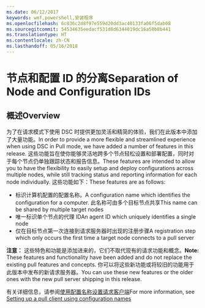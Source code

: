 ```yaml
---
ms.date: 06/12/2017
keywords: wmf,powershell,安装程序
ms.openlocfilehash: 6c036c2d8f97e559d20dd3ac40133fa06f5dab08
ms.sourcegitcommit: 54534635eedacf531d8d6344019dc16a50b8b441
ms.translationtype: HT
ms.contentlocale: zh-CN
ms.lasthandoff: 05/16/2018
---
```

# <a name="separation-of-node-and-configuration-ids"></a><span data-ttu-id="23417-102">节点和配置 ID 的分离</span><span class="sxs-lookup"><span data-stu-id="23417-102">Separation of Node and Configuration IDs</span></span>

## <a name="overview"></a><span data-ttu-id="23417-103">概述</span><span class="sxs-lookup"><span data-stu-id="23417-103">Overview</span></span>

<span data-ttu-id="23417-104">为了在请求模式下使用 DSC 时提供更加灵活和精简的体验，我们在此版本中添加了大量功能。</span><span class="sxs-lookup"><span data-stu-id="23417-104">In order to provide a more flexible and streamlined experience when using DSC in Pull mode, we have added a number of features in this release.</span></span> <span data-ttu-id="23417-105">这些功能旨在使你能够灵活地跨多个节点轻松设置和部署配置，同时对于每个节点仍单独跟踪状态和报告信息。</span><span class="sxs-lookup"><span data-stu-id="23417-105">These features are intended to allow you to have the flexibility to easily setup and deploy configurations across multiple nodes, while still tracking status and reporting information for each node individually.</span></span>
<span data-ttu-id="23417-106">这些功能如下：</span><span class="sxs-lookup"><span data-stu-id="23417-106">These features are as follows:</span></span>

* <span data-ttu-id="23417-107">标识计算机配置的配置名称。</span><span class="sxs-lookup"><span data-stu-id="23417-107">A configuration name which identifies the configuration for a computer.</span></span> <span data-ttu-id="23417-108">此名称可由多个目标节点共享</span><span class="sxs-lookup"><span data-stu-id="23417-108">This name can be shared by multiple target nodes</span></span>
* <span data-ttu-id="23417-109">唯一标识单个节点的代理 ID</span><span class="sxs-lookup"><span data-stu-id="23417-109">An agent ID which uniquely identifies a single node</span></span>
* <span data-ttu-id="23417-110">仅在目标节点第一次连接到请求服务器时出现的注册步骤</span><span class="sxs-lookup"><span data-stu-id="23417-110">A registration step which only occurs the first time a target node connects to a pull server</span></span>

<span data-ttu-id="23417-111">**注意：** 这些特色和功能是添加进来的，它们不取代现有的请求功能和概念。</span><span class="sxs-lookup"><span data-stu-id="23417-111">**Note:** These features and functionality have been added and do not replace the existing pull features and concepts.</span></span> <span data-ttu-id="23417-112">你可以将这些新功能或将较旧的功能用于此版本中发布的新请求服务器。</span><span class="sxs-lookup"><span data-stu-id="23417-112">You can use these new features or the older ones with the new pull server shipping in this release.</span></span>

<span data-ttu-id="23417-113">有关详细信息，请参阅[使用配置名称设置请求客户端](https://msdn.microsoft.com/powershell/dsc/pullclientconfignames)</span><span class="sxs-lookup"><span data-stu-id="23417-113">For more information, see [Setting up a pull client using configuration names](https://msdn.microsoft.com/powershell/dsc/pullclientconfignames)</span></span>
